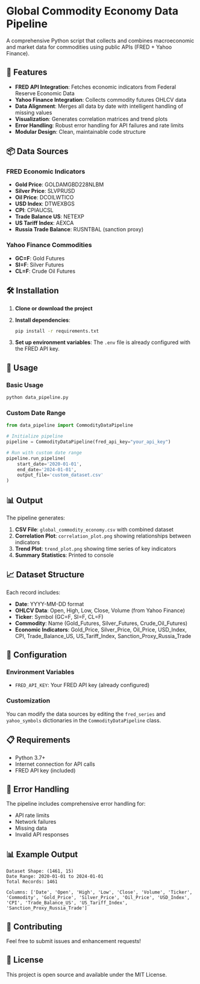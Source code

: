 # Global Commodity Economy Data Pipeline

A comprehensive Python script that collects and combines macroeconomic and market data for commodities using public APIs (FRED + Yahoo Finance).

## 🎯 Features

- **FRED API Integration**: Fetches economic indicators from Federal Reserve Economic Data
- **Yahoo Finance Integration**: Collects commodity futures OHLCV data
- **Data Alignment**: Merges all data by date with intelligent handling of missing values
- **Visualization**: Generates correlation matrices and trend plots
- **Error Handling**: Robust error handling for API failures and rate limits
- **Modular Design**: Clean, maintainable code structure

## 📦 Data Sources

### FRED Economic Indicators
- **Gold Price**: GOLDAMGBD228NLBM
- **Silver Price**: SLVPRUSD
- **Oil Price**: DCOILWTICO
- **USD Index**: DTWEXBGS
- **CPI**: CPIAUCSL
- **Trade Balance US**: NETEXP
- **US Tariff Index**: AEXCA
- **Russia Trade Balance**: RUSNTBAL (sanction proxy)

### Yahoo Finance Commodities
- **GC=F**: Gold Futures
- **SI=F**: Silver Futures
- **CL=F**: Crude Oil Futures

## 🛠️ Installation

1. **Clone or download the project**
2. **Install dependencies**:
   ```bash
   pip install -r requirements.txt
   ```

3. **Set up environment variables**:
   The `.env` file is already configured with the FRED API key.

## 🚀 Usage

### Basic Usage
```bash
python data_pipeline.py
```

### Custom Date Range
```python
from data_pipeline import CommodityDataPipeline

# Initialize pipeline
pipeline = CommodityDataPipeline(fred_api_key="your_api_key")

# Run with custom date range
pipeline.run_pipeline(
    start_date='2020-01-01',
    end_date='2024-01-01',
    output_file='custom_dataset.csv'
)
```

## 📊 Output

The pipeline generates:

1. **CSV File**: `global_commodity_economy.csv` with combined dataset
2. **Correlation Plot**: `correlation_plot.png` showing relationships between indicators
3. **Trend Plot**: `trend_plot.png` showing time series of key indicators
4. **Summary Statistics**: Printed to console

## 📈 Dataset Structure

Each record includes:
- **Date**: YYYY-MM-DD format
- **OHLCV Data**: Open, High, Low, Close, Volume (from Yahoo Finance)
- **Ticker**: Symbol (GC=F, SI=F, CL=F)
- **Commodity**: Name (Gold_Futures, Silver_Futures, Crude_Oil_Futures)
- **Economic Indicators**: Gold_Price, Silver_Price, Oil_Price, USD_Index, CPI, Trade_Balance_US, US_Tariff_Index, Sanction_Proxy_Russia_Trade

## 🔧 Configuration

### Environment Variables
- `FRED_API_KEY`: Your FRED API key (already configured)

### Customization
You can modify the data sources by editing the `fred_series` and `yahoo_symbols` dictionaries in the `CommodityDataPipeline` class.

## 📋 Requirements

- Python 3.7+
- Internet connection for API calls
- FRED API key (included)

## 🚨 Error Handling

The pipeline includes comprehensive error handling for:
- API rate limits
- Network failures
- Missing data
- Invalid API responses

## 📊 Example Output

```
Dataset Shape: (1461, 15)
Date Range: 2020-01-01 to 2024-01-01
Total Records: 1461

Columns: ['Date', 'Open', 'High', 'Low', 'Close', 'Volume', 'Ticker', 'Commodity', 'Gold_Price', 'Silver_Price', 'Oil_Price', 'USD_Index', 'CPI', 'Trade_Balance_US', 'US_Tariff_Index', 'Sanction_Proxy_Russia_Trade']
```

## 🤝 Contributing

Feel free to submit issues and enhancement requests!

## 📄 License

This project is open source and available under the MIT License.
